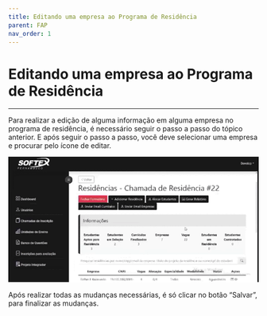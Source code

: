 ```yaml
---
title: Editando uma empresa ao Programa de Residência
parent: FAP
nav_order: 1
---
```


# Editando uma empresa ao Programa de Residência
---

Para realizar a edição de alguma informação em alguma empresa no programa de residência, é necessário seguir o passo a passo do tópico anterior. E após seguir o passo a passo, você deve selecionar uma empresa e procurar pelo ícone de editar. 

![Editando uma empresa ao programa de residência](/assets/gifs/editandoempresaresidencia1.gif)

Após realizar todas as mudanças necessárias, é só clicar no botão “Salvar”, para finalizar as mudanças.